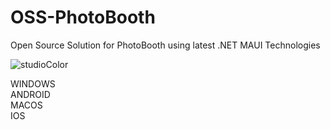 # OSS-PhotoBooth

Open Source Solution for PhotoBooth using latest  .NET MAUI Technologies   
     
     
![studioColor](https://user-images.githubusercontent.com/43845783/168463615-4c02e7c6-4187-46b9-a250-c8e3583cefde.png)     
     
     
WINDOWS  
ANDROID   
MACOS    
IOS       

